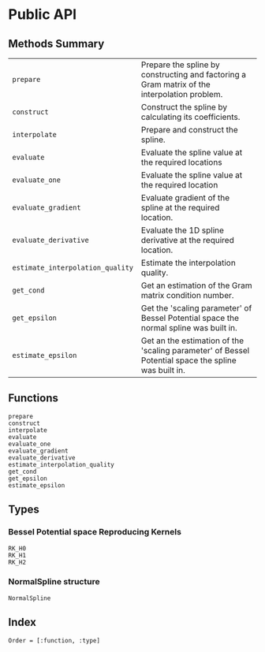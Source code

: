 # Public API

## Methods Summary

<style>
  table {margin-left: 0 !important;}
</style>
|  | |
|-|--------|
|``prepare``                        |Prepare the spline by constructing and factoring a Gram matrix of the interpolation problem. |
|``construct``                      |Construct the spline by calculating its coefficients. |
|``interpolate``                    |Prepare and construct the spline. 
|``evaluate``                       |Evaluate the spline value at the required locations |
|``evaluate_one``                   |Evaluate the spline value at the required location  |
|``evaluate_gradient``              |Evaluate gradient of the spline at the required location. |
|``evaluate_derivative``            |Evaluate the 1D spline derivative at the required location. |
|``estimate_interpolation_quality`` |Estimate the interpolation quality. |
|``get_cond``                       |Get an estimation of the Gram matrix condition number. |
|``get_epsilon``                    |Get the 'scaling parameter' of Bessel Potential space the normal spline was built in. |
|``estimate_epsilon``               |Get an the estimation of the 'scaling parameter' of Bessel Potential space the spline was built in. |

## Functions
```@docs
prepare
construct
interpolate
evaluate
evaluate_one
evaluate_gradient
evaluate_derivative
estimate_interpolation_quality
get_cond
get_epsilon
estimate_epsilon
```

## Types

### Bessel Potential space Reproducing Kernels

```@docs
RK_H0
RK_H1
RK_H2
```

### NormalSpline structure

```@docs
NormalSpline
```

## Index
```@index
Order = [:function, :type]
```
